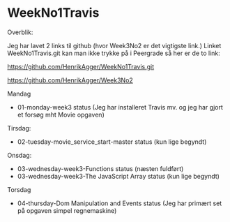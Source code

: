 # WeekNo1Travis


Overblik:

Jeg har lavet 2 links til github (hvor Week3No2 er det vigtigste link.)
Linket WeekNo1Travis.git kan man ikke trykke på i Peergrade så her er de to link:

https://github.com/HenrikAgger/WeekNo1Travis.git

https://github.com/HenrikAgger/Week3No2




Mandag
- 01-monday-week3 
	status (Jeg har installeret Travis mv. og jeg har gjort et forsøg mht Movie opgaven)

Tirsdag:
- 02-tuesday-movie_service_start-master
	status (kun lige begyndt)

Onsdag:
 - 03-wednesday-week3-Functions 
	status (næsten fuldført)
 - 03-wednesday-week3-The JavaScript Array 
	status (kun lige begyndt)
 
Torsdag
 - 04-thursday-Dom Manipulation and Events 
	status (Jeg har primært set på opgaven simpel regnemaskine)
 
